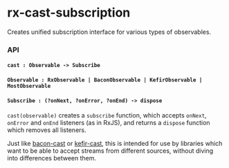 # rx-cast-subscription
Creates unified subscription interface for various types of observables.
 
### API
#### `cast : Observable -> Subscribe`
#### `Observable : RxObservable | BaconObservable | KefirObservable | MostObservable`
#### `Subscribe : (?onNext, ?onError, ?onEnd) -> dispose`

`cast(observable)` creates a `subscribe` function, which accepts `onNext`, `onError` and `onEnd` listeners (as in RxJS), and returns a `dispose` function which removes all listeners.

Just like [bacon-cast](https://github.com/StreakYC/bacon-cast) or [kefir-cast](https://github.com/StreakYC/kefir-cast), this is intended for use by libraries which want to be able to accept streams from different sources, without diving into differences between them.
